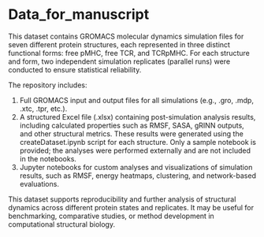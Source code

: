 # Data_for_manuscript

This dataset contains GROMACS molecular dynamics simulation files for seven different protein structures, each represented in three distinct functional forms: free pMHC, free TCR, and TCRpMHC. For each structure and form, two independent simulation replicates (parallel runs) were conducted to ensure statistical reliability.

The repository includes:

1. Full GROMACS input and output files for all simulations (e.g., .gro, .mdp, .xtc, .tpr, etc.).
2. A structured Excel file (.xlsx) containing post-simulation analysis results, including calculated properties such as RMSF, SASA, gRINN outputs, and other structural metrics. These results were generated using the createDataset.ipynb script for each structure. Only a sample notebook is provided; the analyses were performed externally and are not included in the notebooks.
3. Jupyter notebooks for custom analyses and visualizations of simulation results, such as RMSF, energy heatmaps, clustering, and network-based evaluations.

This dataset supports reproducibility and further analysis of structural dynamics across different protein states and replicates. It may be useful for benchmarking, comparative studies, or method development in computational structural biology.
